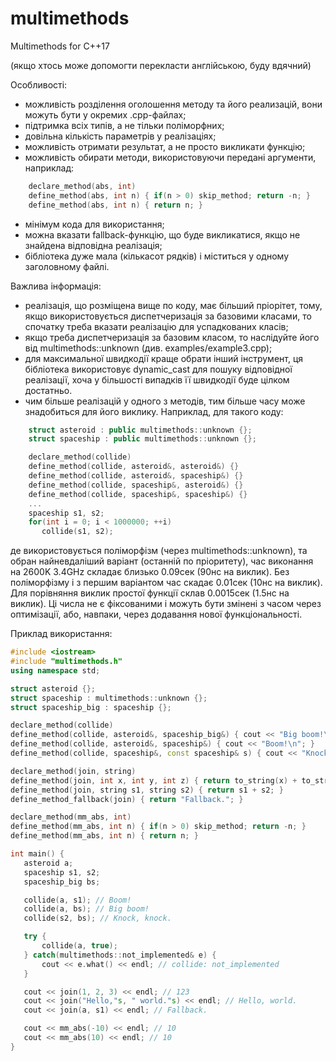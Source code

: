 # multimethods
Multimethods for C++17

(якщо хтось може допомогти перекласти англійською, буду вдячний)

Особливості:

* можливість розділення оголошення методу та його реализацій, вони можуть бути у окремих .cpp-файлах;
* підтримка всіх типів, а не тільки поліморфних;
* довільна кількість параметрів у реалізаціях;
* можливість отримати результат, а не просто викликати функцію;
* можливість обирати методи, використовуючи передані аргументи, наприклад:
```C++
    declare_method(abs, int)
    define_method(abs, int n) { if(n > 0) skip_method; return -n; }
    define_method(abs, int n) { return n; }
```
* мінімум кода для використання;
* можна вказати fallback-функцію, що буде викликатися, якщо не знайдена відповідна реалізація;
* бібліотека дуже мала (кількасот рядків) і міститься у одному заголовному файлі.

Важлива інформація:

* реалізація, що розміщена вище по коду, має більший пріорітет, тому, якщо використовується диспетчеризація за базовими класами, то спочатку треба вказати реалізацію для успадкованих класів;
* якщо треба диспетчеризація за базовим класом, то наслідуйте його від multimethods::unknown (див. examples/example3.cpp);
* для максимальної швидкодії краще обрати інший інструмент, ця бібліотека використовує dynamic_cast для пошуку відповідної реалізації, хоча у більшості випадків її швидкодії буде цілком достатньо.
* чим більше реалізацій у одного з методів, тим більше часу може знадобиться для його виклику. Наприклад, для такого коду:
```C++
    struct asteroid : public multimethods::unknown {};
    struct spaceship : public multimethods::unknown {};

    declare_method(collide)
    define_method(collide, asteroid&, asteroid&) {}
    define_method(collide, asteroid&, spaceship&) {}
    define_method(collide, spaceship&, asteroid&) {}
    define_method(collide, spaceship&, spaceship&) {}
    ...
    spaceship s1, s2;
    for(int i = 0; i < 1000000; ++i)
       collide(s1, s2);
```
де використовується поліморфізм (через multimethods::unknown), та обран найневдаліший варіант (останній по пріоритету), час виконання на 2600K 3.4GHz складає близько 0.09сек (90нс на виклик). Без поліморфізму і з першим варіантом час скадає 0.01сек (10нс на виклик). Для порівняння виклик простої функції склав 0.0015сек (1.5нс на виклик). Ці числа не є фіксованими і можуть бути змінені з часом через оптимізації, або, навпаки, через додавання нової функціональності.

Приклад використання:

```C++
#include <iostream>
#include "multimethods.h"
using namespace std;

struct asteroid {};
struct spaceship : multimethods::unknown {};
struct spaceship_big : spaceship {};

declare_method(collide)
define_method(collide, asteroid&, spaceship_big&) { cout << "Big boom!\n"; }
define_method(collide, asteroid&, spaceship&) { cout << "Boom!\n"; }
define_method(collide, spaceship&, const spaceship& s) { cout << "Knock, knock.\n"; }

declare_method(join, string)
define_method(join, int x, int y, int z) { return to_string(x) + to_string(y) + to_string(z); }
define_method(join, string s1, string s2) { return s1 + s2; }
define_method_fallback(join) { return "Fallback."; }

declare_method(mm_abs, int)
define_method(mm_abs, int n) { if(n > 0) skip_method; return -n; }
define_method(mm_abs, int n) { return n; }

int main() {
   asteroid a;
   spaceship s1, s2;
   spaceship_big bs;

   collide(a, s1); // Boom!
   collide(a, bs); // Big boom!
   collide(s2, bs); // Knock, knock.

   try {
       collide(a, true);
   } catch(multimethods::not_implemented& e) {
       cout << e.what() << endl; // collide: not_implemented
   }

   cout << join(1, 2, 3) << endl; // 123
   cout << join("Hello,"s, " world."s) << endl; // Hello, world.
   cout << join(a, s1) << endl; // Fallback.

   cout << mm_abs(-10) << endl; // 10
   cout << mm_abs(10) << endl; // 10
}
```
